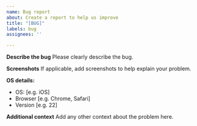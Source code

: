 ```yaml
---
name: Bug report
about: Create a report to help us improve
title: "[BUG]"
labels: bug
assignees: ''

---
```


**Describe the bug**
Please clearly describe the bug.

**Screenshots**
If applicable, add screenshots to help explain your problem.

**OS details:**
 - OS: [e.g. iOS]
 - Browser [e.g. Chrome, Safari]
 - Version [e.g. 22]

**Additional context**
Add any other context about the problem here.
